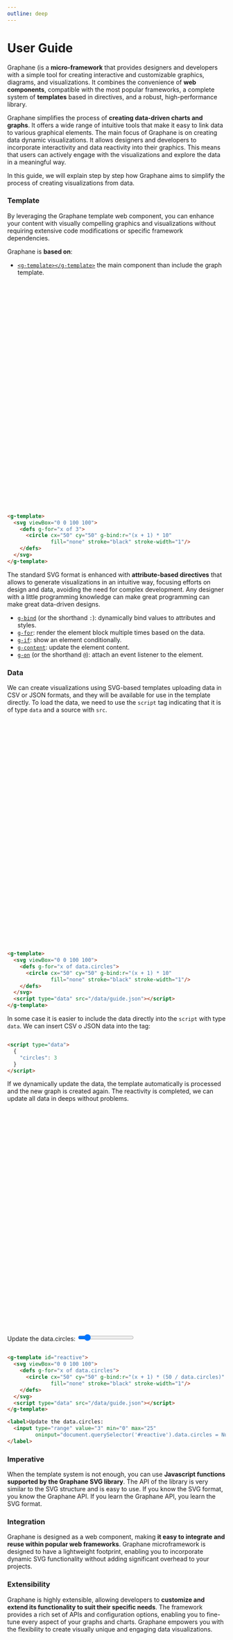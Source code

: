 ```yaml
---
outline: deep
---
```


# User Guide

Graphane (is a **micro-framework** that provides designers and developers with a simple tool for
creating interactive and customizable graphics, diagrams, and visualizations. It combines the
convenience of **web components**, compatible with the most popular frameworks, a complete system of
**templates** based in directives, and a robust, high-performance library.

Graphane simplifies the process of **creating data-driven charts and graphs**. It offers a wide
range of intuitive tools that make it easy to link data to various graphical elements. The main
focus of Graphane is on creating data dynamic visualizations. It allows designers and developers to
incorporate interactivity and data reactivity into their graphics. This means that users can
actively engage with the visualizations and explore the data in a meaningful way.

In this guide, we will explain step by step how Graphane aims to simplify the process of creating
visualizations from data.

### Template

By leveraging the Graphane template web component, you can enhance your content with visually
compelling graphics and visualizations without requiring extensive code modifications or specific
framework dependencies.

Graphane is **based on**:

- [`<g-template></g-template>`](./components) the main component than include the graph template.

<g-template>
  <svg viewBox="0 0 100 100">
    <defs g-for="x of 3">
       <circle cx="50" cy="50" g-bind:r="(x + 1) * 10" 
               fill="none" stroke="black" stroke-width="1"/>
    </defs>
  </svg>
</g-template>

```html

<g-template>
  <svg viewBox="0 0 100 100">
    <defs g-for="x of 3">
      <circle cx="50" cy="50" g-bind:r="(x + 1) * 10"
              fill="none" stroke="black" stroke-width="1"/>
    </defs>
  </svg>
</g-template>
```

The standard SVG format is enhanced with **attribute-based directives** that allows to generate
visualizations in an intuitive way, focusing efforts on design and data, avoiding the need for
complex development. Any designer with a little programming knowledge can make great programming can
make great data-driven designs.

- [`g-bind`](./templating/binding) (or the shorthand `:`): dynamically bind values to attributes and
  styles.
- [`g-for`](./templating/lists): render the element block multiple times based on the data.
- [`g-if`](./templating/conditional): show an element conditionally.
- [`g-content`](./templating/content): update the element content.
- [`g-on`](./templating/events) (or the shorthand `@`): attach an event listener to the element.

### Data

We can create visualizations using SVG-based templates uploading data in CSV or JSON formats, and
they will be available for use in the template directly. To load the data, we need to use the
`script` tag indicating that it is of type `data` and a source with `src`.

<g-template>
  <svg viewBox="0 0 100 100">
    <defs g-for="x of data.circles">
       <circle cx="50" cy="50" g-bind:r="(x + 1) * 10" 
               fill="none" stroke="black" stroke-width="1"/>
    </defs>
  </svg>
  <g-script type="data" src="/data/guide.json"></g-script>
</g-template>

```html

<g-template>
  <svg viewBox="0 0 100 100">
    <defs g-for="x of data.circles">
      <circle cx="50" cy="50" g-bind:r="(x + 1) * 10"
              fill="none" stroke="black" stroke-width="1"/>
    </defs>
  </svg>
  <script type="data" src="/data/guide.json"></script>
</g-template>
```

In some case it is easier to include the data directly into the `script` with type `data`. We can
insert CSV o JSON data into the tag:

```html

<script type="data">
  {
    "circles": 3
  }
</script>
```

If we dynamically update the data, the template automatically is processed and the new graph is
created again. The reactivity is completed, we can update all data in deeps without problems.

<g-template id="reactive">
  <svg viewBox="0 0 100 100">
    <defs g-for="x of data.circles">
      <circle cx="50" cy="50" g-bind:r="(x + 1) * (48 / data.circles)"
               fill="none" stroke="black" stroke-width="1"/>
    </defs>
  </svg>
  <g-script type="data" src="/data/guide.json"></g-script>
</g-template>

<label>Update the data.circles:
<input type="range" value="3" min="0" max="25"
oninput="document.querySelector('#reactive').data.circles = Number(this.value)">
</label>

```html

<g-template id="reactive">
  <svg viewBox="0 0 100 100">
    <defs g-for="x of data.circles">
      <circle cx="50" cy="50" g-bind:r="(x + 1) * (50 / data.circles)"
              fill="none" stroke="black" stroke-width="1"/>
    </defs>
  </svg>
  <script type="data" src="/data/guide.json"></script>
</g-template>
```

```html
<label>Update the data.circles:
  <input type="range" value="3" min="0" max="25"
         oninput="document.querySelector('#reactive').data.circles = Number(this.value)">
</label>
```

### Imperative

When the template system is not enough, you can use **Javascript functions supported by the Graphane
SVG library**. The API of the library is very similar to the SVG structure and is easy to use. If
you know the SVG format, you know the Graphane API. If you learn the Graphane API, you learn the SVG
format.

### Integration

Graphane is designed as a web component, making **it easy to integrate and reuse within popular web
frameworks**. Graphane microframework is designed to have a lightweight footprint, enabling you to
incorporate dynamic SVG functionality without adding significant overhead to your projects.

### Extensibility

Graphane is highly extensible, allowing developers to **customize and extend its functionality to
suit their specific needs**. The framework provides a rich set of APIs and configuration options,
enabling you to fine-tune every aspect of your graphs and charts. Graphane empowers you with the
flexibility to create visually unique and engaging data visualizations.

